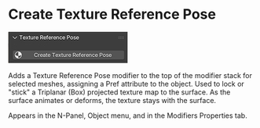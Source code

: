 # Create Texture Reference Pose

![img](img/texRef.jpg)

Adds a Texture Reference Pose modifier to the top of the modifier stack for selected meshes, assigning a Pref attribute to the object. Used to lock or "stick" a Triplanar (Box) projected texture map to the surface. As the surface animates or deforms, the texture stays with the surface. 

Appears in the N-Panel, Object menu, and in the Modifiers Properties tab.
